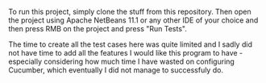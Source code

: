 To run this project, simply clone the stuff from this repository. Then open the project using Apache NetBeans 11.1 or any other IDE of your choice and then press RMB on the project and press "Run Tests". 

The time to create all the test cases here was quite limited and I sadly did not have time to add all the features I would like this program to have - especially considering how much time I have wasted on configuring Cucumber, which eventually I did not manage to successfuly do. 
